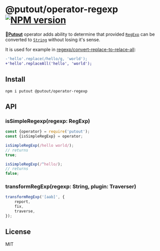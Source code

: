 # @putout/operator-regexp [![NPM version][NPMIMGURL]][NPMURL]

[NPMIMGURL]: https://img.shields.io/npm/v/@putout/operator-regexp.svg?style=flat&longCache=true
[NPMURL]: https://npmjs.org/package/@putout/operator-regexp "npm"

🐊[**Putout**](https://github.com/coderaiser/putout) operator adds ability to determine that provided [`RegExp`](https://developer.mozilla.org/en-US/docs/Web/JavaScript/Reference/Global_Objects/RegExp) can be
converted to [`String`](https://developer.mozilla.org/en-US/docs/Web/JavaScript/Reference/Global_Objects/String) without losing it's sense.

It is used for example in [regexp/convert-replace-to-relace-all](https://github.com/coderaiser/putout/tree/master/packages/plugin-regexp#regexpconvert-replace-to-replace-all):

```diff
-'hello'.replace(/hello/g, 'world');
+'hello'.replaceAll('hello', 'world');
```

## Install

```
npm i putout @putout/operator-regexp
```

## API

### isSimpleRegexp(regexp: RegExp)

```js
const {operator} = require('putout');
const {isSimpleRegExp} = operator;

isSimpleRegExp(/hello world/);
// returns
true;

isSimpleRegExp(/^hello/);
// returns
false;
```

### transformRegExp(regexp: String, plugin: Traverser)

```js
transformRegExp('[aab]', {
    report,
    fix,
    traverse,
});
```

## License

MIT

